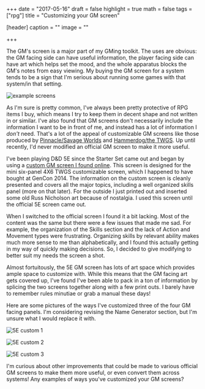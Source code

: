 +++
date = "2017-05-16"
draft = false
highlight = true
math = false
tags = ["rpg"]
title = "Customizing your GM screen"

[header]
  caption = ""
  image = ""

+++

The GM's screen is a major part of my GMing toolkit. The uses are obvious: the GM facing side can have useful information, the player facing side can have art which helps set the mood, and the whole apparatus blocks the GM's notes from easy viewing. My buying the GM screen for a system tends to be a sign that I'm serious about running some games with that system/in that setting.

![example screens](/img/multi_screen.jpg)

As I'm sure is pretty common, I've always been pretty protective of RPG items I buy, which means I try to keep them in decent shape and not written in or similar. I've also found that GM screens don't necessarily include the information I want to be in front of me, and instead has a lot of information I *don't* need. That's a lot of the appeal of customizable GM screens like those produced by [Pinnacle/Savage Worlds](https://www.peginc.com/store/savage-worlds-customizable-gm-screen/) and [Hammerdog/the TWGS](http://hammerdog.com/twgs/). Up until recently, I'd never modified an official GM screen to make it more useful.

I've been playing D&D 5E since the Starter Set came out and began by using a [custom GM screen I found online](/pdf/mini_screen5e_cut_marks.pdf). This screen is designed for the mini six-panel 4X6 TWGS customizable screen, which I happened to have bought at GenCon 2014. The information on the custom screen is cleanly presented and covers all the major topics, including a well organized skills panel (more on that later). For the outside I just printed out and inserted some old Russ Nicholson art because of nostalgia. I used this screen until the official 5E screen came out.

When I switched to the official screen I found it a bit lacking. Most of the content was the same but there were a few issues that made me sad. For example, the organization of the Skills section and the lack of Action and Movement types were frustrating. Organizing skills by relevant ability makes much more sense to me than alphabetically, and I found this actually getting in my way of quickly making decisions. So, I decided to give modifying to better suit my needs the screen a shot. 

Almost fortuitously, the 5E GM screen has lots of art space which provides ample space to customize with. While this means that the GM facing art gets covered up, I've found I've been able to pack in a ton of information by splicing the two screens together along with a few print outs. I barely have to remember rules minutiae or grab a manual these days!

Here are some pictures of the ways I've customized three of the four GM facing panels. I'm considering revising the Name Generator section, but I'm unsure what I would replace it with. 

![5E custom 1](/img/screen_1.jpg)

![5E custom 2](/img/screen_2.jpg)

![5E custom 3](/img/screen_3.jpg)


I'm curious about other improvements that could be made to various official GM screens to make them more useful, or even convert them across systems! Any examples of ways you've customized your GM screens?
